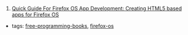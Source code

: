 1. [Quick Guide For Firefox OS App Development: Creating HTML5 based apps for Firefox OS](https://leanpub.com/quickguidefirefoxosdevelopment)
  * tags: [free-programming-books](tags/free-programming-books.md), [firefox-os](tags/firefox-os.md)
